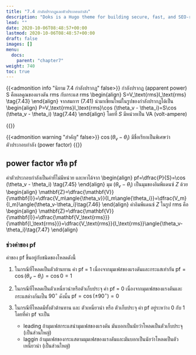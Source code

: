 ```yaml
---
title: "7.4 กำลังปรากฏและตัวประกอบกำลัง"
description: "Doks is a Hugo theme for building secure, fast, and SEO-ready documentation websites, which you can easily update and customize."
lead: ""
date: 2020-10-06T08:48:57+00:00
lastmod: 2020-10-06T08:48:57+00:00
draft: false
images: []
menu:
  docs:
    parent: "chapter7"
weight: 740
toc: true
---
```


{{<admonition info "นิยาม 7.4 กำลังปรากฏ" false>}}
กำลังปรากฏ (apparent power) S คือผลคูณของแรงดัน rms กับกระแส rms
\begin{align}
    S=V_\text{rms}I_\text{rms} \tag{7.43}
\end{align}
จากสมการ $(7.41)$ นำมาเขียนใหม่ในรูปของกำลังปรากฏได้เป็น
\begin{align}
    P=V_\text{rms}I_\text{rms}\cos (\theta_v - \theta_i)=S\cos (\theta_v - \theta_i) \tag{7.44}
\end{align}
โดยที่ $S$ มีหน่วยเป็น VA (volt-ampere)

{{</admonition>}}

{{<admonition warning "สำคัญ" false>}}
$\cos (\theta_v - \theta_i)$ มีชื่อเรียกเป็นพิเศษว่า ตัวประกอบกำลัง (power factor)
{{</admonition>}}

## **power factor หรือ pf** ##

ค่าตัวประกอบกำลังเป็นค่าที่ไม่มีหน่วย และหาได้จาก
\begin{align}
    pf=\dfrac{P}{S}=\cos (\theta_v - \theta_i) \tag{7.45}
\end{align}
มุม $(\theta_v - \theta_i)$ เป็นมุมของอิมพีแดนซ์ $Z$ ด้วย 
\begin{align}
    \mathbf{Z}=\dfrac{\mathbf{V}}{\mathbf{I}}=\dfrac{V_m\angle{\theta_v}}{I_m\angle{\theta_i}}=\dfrac{V_m}{I_m}\angle{\theta_v-\theta_i}\tag{7.46}
\end{align}
ค่าอิมพีแดนซ์ $Z$ ในรูป rms คือ
\begin{align}
    \mathbf{Z}=\dfrac{\mathbf{V}}{\mathbf{I}}=\dfrac{\mathbf{V_\text{rms}}}{\mathbf{I_\text{rms}}}=\dfrac{V_\text{rms}}{I_\text{rms}}\angle{\theta_v-\theta_i}\tag{7.47}
\end{align}

### ช่วงค่าของ pf ###

ค่าของ pf ขึ้นอยู่กับชนิดของโหลดดังนี้

1. ในกรณีที่โหลดเป็นตัวต้านทาน ค่า pf = 1 เนื่องจากมุมเฟสของแรงดันและกระแสเท่ากัน $\mathrm{pf}=\cos (\theta_v - \theta_i)=\cos 0 = 1$ 
2. ในกรณีที่โหลดเป็นตัวเหนี่ยวนำหรือตัวเก็บประจุ ค่า pf = 0 เนื่องจากมุมเฟสของแรงดันและกระแสต่างกันเป็น $90^{\circ}$ ดังนั้น $\mathrm{pf}=\cos (\pm 90^{\circ})=0$

3. ในกรณีที่โหลดมีทั้งตัวต้านทาน และ ตัวเหนี่ยวนำ หรือ ตัวเก็บประจุ ค่า pf อยู่ระหว่าง 0 กับ 1 โดยที่ค่า pf จะเป็น 
    - leading ถ้ามุมเฟสกระแสนำมุมเฟสของแรงดัน มันบอกเป็นนัยว่าโหลดเป็นตัวเก็บประจุ (เป็นส่วนใหญ่)
    - laggin ถ้ามุมเฟสของกระแสตามมุมเฟสของแรงดันและมันบอกเป็นนัยว่าโหลดเป็นตัวเหนี่ยวนำ (เป็นส่วนใหญ่)

